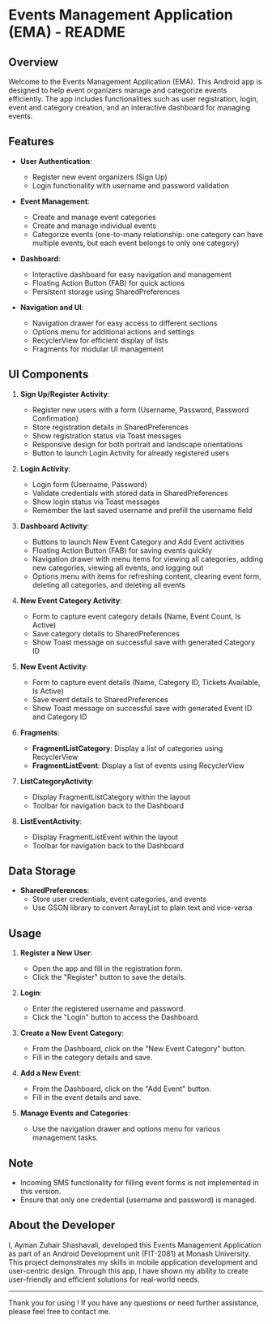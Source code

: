 # Events Management Application (EMA) - README

## Overview

Welcome to the Events Management Application (EMA). This Android app is designed to help event organizers manage and categorize events efficiently. 
The app includes functionalities such as user registration, login, event and category creation, and an interactive dashboard for managing events.

## Features

- **User Authentication**: 
  - Register new event organizers (Sign Up)
  - Login functionality with username and password validation

- **Event Management**: 
  - Create and manage event categories
  - Create and manage individual events
  - Categorize events (one-to-many relationship: one category can have multiple events, but each event belongs to only one category)
  
- **Dashboard**: 
  - Interactive dashboard for easy navigation and management
  - Floating Action Button (FAB) for quick actions
  - Persistent storage using SharedPreferences
  
- **Navigation and UI**: 
  - Navigation drawer for easy access to different sections
  - Options menu for additional actions and settings
  - RecyclerView for efficient display of lists
  - Fragments for modular UI management

## UI Components

1. **Sign Up/Register Activity**: 
   - Register new users with a form (Username, Password, Password Confirmation)
   - Store registration details in SharedPreferences
   - Show registration status via Toast messages
   - Responsive design for both portrait and landscape orientations
   - Button to launch Login Activity for already registered users

2. **Login Activity**: 
   - Login form (Username, Password)
   - Validate credentials with stored data in SharedPreferences
   - Show login status via Toast messages
   - Remember the last saved username and prefill the username field

3. **Dashboard Activity**: 
   - Buttons to launch New Event Category and Add Event activities
   - Floating Action Button (FAB) for saving events quickly
   - Navigation drawer with menu items for viewing all categories, adding new categories, viewing all events, and logging out
   - Options menu with items for refreshing content, clearing event form, deleting all categories, and deleting all events

4. **New Event Category Activity**: 
   - Form to capture event category details (Name, Event Count, Is Active)
   - Save category details to SharedPreferences
   - Show Toast message on successful save with generated Category ID

5. **New Event Activity**: 
   - Form to capture event details (Name, Category ID, Tickets Available, Is Active)
   - Save event details to SharedPreferences
   - Show Toast message on successful save with generated Event ID and Category ID

6. **Fragments**: 
   - **FragmentListCategory**: Display a list of categories using RecyclerView
   - **FragmentListEvent**: Display a list of events using RecyclerView

7. **ListCategoryActivity**: 
   - Display FragmentListCategory within the layout
   - Toolbar for navigation back to the Dashboard

8. **ListEventActivity**: 
   - Display FragmentListEvent within the layout
   - Toolbar for navigation back to the Dashboard

## Data Storage

- **SharedPreferences**: 
  - Store user credentials, event categories, and events
  - Use GSON library to convert ArrayList to plain text and vice-versa

## Usage

1. **Register a New User**: 
   - Open the app and fill in the registration form.
   - Click the "Register" button to save the details.

2. **Login**: 
   - Enter the registered username and password.
   - Click the "Login" button to access the Dashboard.

3. **Create a New Event Category**: 
   - From the Dashboard, click on the "New Event Category" button.
   - Fill in the category details and save.

4. **Add a New Event**: 
   - From the Dashboard, click on the "Add Event" button.
   - Fill in the event details and save.

5. **Manage Events and Categories**: 
   - Use the navigation drawer and options menu for various management tasks.

## Note

- Incoming SMS functionality for filling event forms is not implemented in this version.
- Ensure that only one credential (username and password) is managed.

## About the Developer

I, Ayman Zuhair Shashavali, developed this Events Management Application as part of an Android Development unit (FIT-2081) at Monash University. 
This project demonstrates my skills in mobile application development and user-centric design. 
Through this app, I have shown my ability to create user-friendly and efficient solutions for real-world needs.

---

Thank you for using ! If you have any questions or need further assistance, please feel free to contact me.
